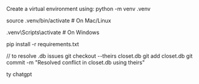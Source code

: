 Create a virtual environment using:
  python -m venv .venv
  
  source .venv/bin/activate  # On Mac/Linux
  
  .venv\Scripts\activate     # On Windows
  
  pip install -r requirements.txt

  // to resolve .db issues
  git checkout --theirs closet.db
  git add closet.db
  git commit -m "Resolved conflict in closet.db using theirs"

ty chatgpt
